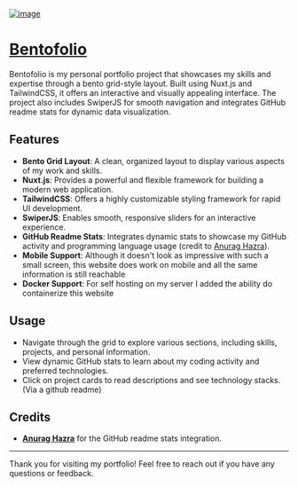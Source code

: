 [![image](https://github.com/user-attachments/assets/4252535d-f988-4235-8462-4c92f663224e)](https://bentofolio.zachl.tech)


# [Bentofolio](https://bentofolio.zachl.tech)

Bentofolio is my personal portfolio project that showcases my skills and expertise through a bento grid-style layout. Built using Nuxt.js and TailwindCSS, it offers an interactive and visually appealing interface. The project also includes SwiperJS for smooth navigation and integrates GitHub readme stats for dynamic data visualization.

## Features

- **Bento Grid Layout**: A clean, organized layout to display various aspects of my work and skills.
- **Nuxt.js**: Provides a powerful and flexible framework for building a modern web application.
- **TailwindCSS**: Offers a highly customizable styling framework for rapid UI development.
- **SwiperJS**: Enables smooth, responsive sliders for an interactive experience.
- **GitHub Readme Stats**: Integrates dynamic stats to showcase my GitHub activity and programming language usage (credit to [Anurag Hazra](https://github.com/anuraghazra/github-readme-stats)).
- **Mobile Support**: Although it doesn't look as impressive with such a small screen, this website does work on mobile and all the same information is still reachable
- **Docker Support**: For self hosting on my server I added the ability do containerize this website

## Usage

- Navigate through the grid to explore various sections, including skills, projects, and personal information.
- View dynamic GitHub stats to learn about my coding activity and preferred technologies.
- Click on project cards to read descriptions and see technology stacks. (Via a github readme)

## Credits

- **[Anurag Hazra](https://github.com/anuraghazra/github-readme-stats)** for the GitHub readme stats integration.

---

Thank you for visiting my portfolio! Feel free to reach out if you have any questions or feedback.
